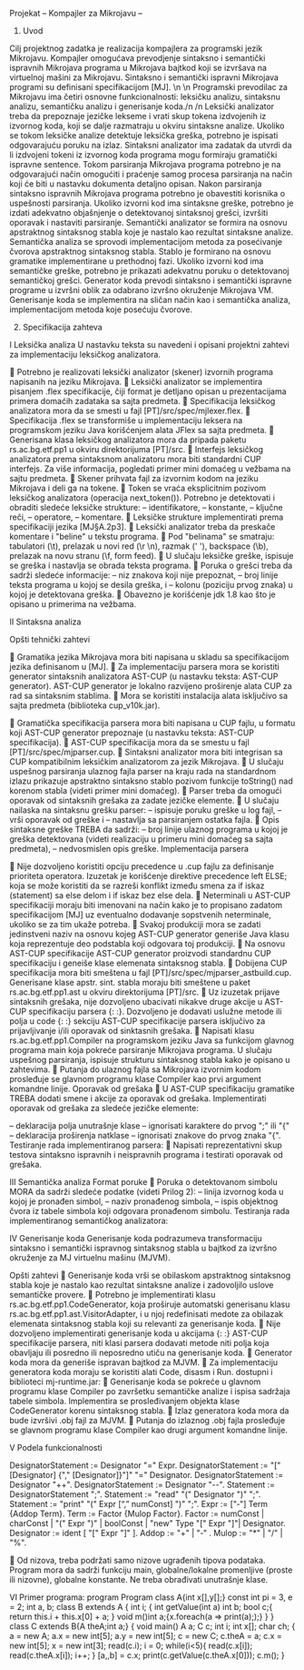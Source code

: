  


Projekat
– Kompajler za Mikrojavu –

 
1.	Uvod
 

Cilj projektnog zadatka je realizacija kompajlera za programski jezik Mikrojavu. Kompajler omogućava prevodjenje sintaksno i semantički ispravnih Mikrojava programa u Mikrojava bajtkod koji se izvršava na virtuelnoj mašini za Mikrojavu. Sintaksno i semantički ispravni Mikrojava programi su definisani specifikacijom [MJ]. \n \n
Programski prevodilac za Mikrojavu ima četiri osnovne funkcionalnosti: leksičku analizu, sintaksnu analizu, semantičku analizu i generisanje koda./n /n
Leksički analizator treba da prepoznaje jezičke lekseme i vrati skup tokena izdvojenih iz izvornog koda, koji se dalje razmatraju u okviru sintaksne analize. Ukoliko se tokom leksičke analize detektuje leksička greška, potrebno je ispisati odgovarajuću poruku na izlaz.
Sintaksni analizator ima zadatak da utvrdi da li izdvojeni tokeni iz izvornog koda programa mogu formiraju gramatički ispravne sentence. Tokom parsiranja Mikrojava programa potrebno je na odgovarajući način omogućiti i praćenje samog procesa parsiranja na način koji će biti u nastavku dokumenta detaljno opisan. Nakon parsiranja sintaksno ispravnih Mikrojava programa potrebno je obavestiti korisnika o uspešnosti parsiranja. Ukoliko izvorni kod ima sintaksne greške, potrebno je izdati adekvatno objašnjenje o detektovanoj sintaksnoj grešci, izvršiti oporavak i nastaviti parsiranje.
Semantički analizator se formira na osnovu apstraktnog sintaksnog stabla koje je nastalo kao rezultat sintaksne analize. Semantička analiza se sprovodi implementacijom metoda za posećivanje čvorova apstraktnog sintaksnog stabla. Stablo je formirano na osnovu gramatike implementirane u prethodnoj fazi. Ukoliko izvorni kod ima semantičke greške, potrebno je prikazati adekvatnu poruku o detektovanoj semantičkoj grešci.
Generator koda prevodi sintaksno i semantički ispravne programe u izvršni oblik za odabrano izvršno okruženje Mikrojava VM. Generisanje koda se implementira na sličan način kao i semantička analiza, implementacijom metoda koje posećuju čvorove.
 

 
2.	Specifikacija zahteva
 
I	Leksička analiza 
U nastavku teksta su navedeni i opisani projektni zahtevi za implementaciju leksičkog analizatora.

	Potrebno je realizovati leksički analizator (skener) izvornih programa napisanih na jeziku Mikrojava.
	Leksički analizator se implementira pisanjem .flex specifikacije, čiji format je detljano opisan u prezentacijama primera domaćih zadataka sa sajta predmeta.
	Specifikacija leksičkog analizatora mora da se smesti u fajl [PT]/src/spec/mjlexer.flex.
	Specifikacija .flex se transformiše u implementaciju leksera na programskom jeziku Java korišćenjem alata JFlex sa sajta predmeta.
	Generisana klasa leksičkog analizatora mora da pripada paketu rs.ac.bg.etf.pp1 u okviru direktorijuma [PT]/src.
	Interfejs leksičkog analizatora prema sintaksnom analizatoru mora biti standardni CUP interfejs. Za više informacija, pogledati primer mini domaćeg u vežbama na sajtu predmeta.
	Skener prihvata fajl za izvornim kodom na jeziku Mikrojava i deli ga na tokene.
	Token se vraća eksplicitnim pozivom leksičkog analizatora (operacija next_token()). Potrebno je detektovati i obraditi sledeće leksičke strukture:
–	identifikatore,
–	konstante,
–	ključne reči,
–	operatore,
–	komentare.
	Leksičke strukture implementirati prema specifikaciji jezika [MJ§A.2p3].
	Leksički analizator treba da preskače komentare i "beline" u tekstu programa.
	Pod "belinama" se smatraju: tabulatori (\t), prelazak u novi red (\r \n), razmak (' '), backspace (\b), prelazak na novu stranu (\f, form feed).
	U slučaju leksičke greške, ispisuje se greška i nastavlja se obrada teksta programa.
	Poruka o grešci treba da sadrži sledeće informacije:
–	niz znakova koji nije prepoznat,
–	broj linije teksta programa u kojoj se desila greška, i
–	kolonu (poziciju prvog znaka) u kojoj je detektovana greška.
	Obavezno je korišćenje jdk 1.8 kao što je opisano u primerima na vežbama.

II	Sintaksna analiza 

Opšti tehnički zahtevi 

	Gramatika jezika Mikrojava mora biti napisana u skladu sa specifikacijom jezika definisanom u [MJ].
	Za implementaciju parsera mora se koristiti generator sintaksnih analizatora AST-CUP (u nastavku teksta: AST-CUP generator). AST-CUP generator je lokalno razvijeno proširenje alata CUP za rad sa sintaksnim stablima.
	Mora se koristiti instalacija alata isključivo sa sajta predmeta (biblioteka cup_v10k.jar).
 
	Gramatička specifikacija parsera mora biti napisana u CUP fajlu, u formatu koji AST-CUP generator prepoznaje (u nastavku teksta: AST-CUP specifikacija).
	AST-CUP specifikacija mora da se smestu u fajl [PT]/src/spec/mjparser.cup.
	Sintaksni analizator mora biti integrisan sa CUP kompatibilnim leksičkim analizatorom za jezik Mikrojava.
	U slučaju uspešnog parsiranja ulaznog fajla parser na kraju rada na standardnom izlazu prikazuje apstraktno sintaksno stablo pozivom funkcije toString() nad korenom stabla (videti primer mini domaćeg).
	Parser treba da omogući oporavak od sintaksnih grešaka za zadate jezičke elemente.
	U slučaju nailaska na sintaksnu grešku parser:
–	ispisuje poruku greške u log fajl,
–	vrši oporavak od greške i
–	nastavlja sa parsiranjem ostatka fajla.
	Opis sintaksne greške TREBA da sadrži:
–	broj linije ulaznog programa u kojoj je greška detektovana (videti realizaciju u primeru mini domaćeg sa sajta predmeta),
–	nedvosmislen opis greške.
Implementacija parsera

	Nije dozvoljeno koristiti opciju precedence u .cup fajlu za definisanje prioriteta operatora. Izuzetak je korišćenje direktive precedence left ELSE; koja se može koristiti da se razreši konflikt između smena za if iskaz (statement) sa else delom i if iskaz bez else dela.
	Neterminali u AST-CUP specifikaciji moraju biti imenovani na način kako je to propisano zadatom specifikacijom [MJ] uz eventualno dodavanje sopstvenih neterminale, ukoliko se za tim ukaže potreba.
	Svakoj produkciji mora se zadati jedinstveni naziv na osnovu kojeg AST-CUP generator generiše Java klasu koja reprezentuje deo podstabla koji odgovara toj produkciji.
	Na osnovu AST-CUP specifikacije AST-CUP generator proizvodi standardnu CUP specifikaciju i geneiše klase elemenata sintaksnog stabla.
	Dobijena CUP specifikacija mora biti smeštena u fajl [PT]/src/spec/mjparser_astbuild.cup. Generisane klase apstr. sint. stabla moraju biti smeštene u paket rs.ac.bg.etf.pp1.ast u okviru direktorijuma [PT]/src.
	Uz izuzetak prijave sintaksnih grešaka, nije dozvoljeno ubacivati nikakve druge akcije u AST- CUP specifikaciju parsera {: :}.
Dozvoljeno je dodavati uslužne metode ili polja u code {: :} sekciju AST-CUP specifikacije parsera isključivo za prijavljivanje i/ili oporavak od sinktasnih grešaka.
	Napisati klasu rs.ac.bg.etf.pp1.Compiler na programskom jeziku Java sa funkcijom glavnog programa main koja pokreće parsiranje Mikrojava programa. U slučaju uspešnog parsiranja, ispisuje strukturu sintaksnog stabla kako je opisano u zahtevima.
	Putanja do ulaznog fajla sa Mikrojava izvornim kodom prosleđuje se glavnom programu klase Compiler kao prvi argument komandne linije.
Oporavak od grešaka
	U AST-CUP specifikaciju gramatike TREBA dodati smene i akcije za oporavak od grešaka. Implementirati oporavak od grešaka za sledeće jezičke elemente:

 
–	deklaracija polja unutrašnje klase – ignorisati karaktere do prvog ";" ili "{"
–	deklaracija proširenja natklase – ignorisati znakove do prvog znaka "{".
Testiranje rada implementiranog parsera:
	Napisati reprezentativni skup testova sintaksno ispravnih i neispravnih programa i testirati oporavak od grešaka.

III	Semantička analiza
Format poruke
	Poruka o detektovanom simbolu MORA da sadrži sledeće podatke (videti Prilog 2):
–	linija izvornog koda u kojoj je pronađen simbol,
–	naziv pronađenog simbola,
–	ispis objektnog čvora iz tabele simbola koji odgovara pronađenom simbolu.
Testiranja rada implementiranog semantičkog analizatora:


IV	Generisanje koda
Generisanje koda podrazumeva transformaciju sintaksno i semantički ispravnog sintaksnog stabla u bajtkod za izvršno okruženje za MJ virtuelnu mašinu (MJVM).

Opšti zahtevi
	Generisanje koda vrši se obilaskom apstraktnog sintaksnog stabla koje je nastalo kao rezultat sintaksne analize i zadovoljilo uslove semantičke provere.
	Potrebno je implementirati klasu rs.ac.bg.etf.pp1.CodeGenerator, koja proširuje automatski generisanu klasu rs.ac.bg.etf.pp1.ast.VisitorAdapter, i u njoj redefinisati medote za obilazak elemenata sintaksnog stabla koji su relevanti za generisanje koda.
	Nije dozvoljeno implementirati generisanje koda u akcijama {: :} AST-CUP specifikacije parsera, niti klasi parsera dodavati metode niti polja koja obavljaju ili posredno ili neposredno utiču na generisanje koda.
	Generator koda mora da generiše ispravan bajtkod za MJVM.
	Za implementaciju generatora koda moraju se koristiti alati Code, disasm i Run. dostupni i biblioteci mj-runtime.jar: 
	Generisanje koda se pokreće u glavnom programu klase Compiler po završetku semantičke analize i ispisa sadržaja tabele simbola. Implementira se prosleđivanjem objekta klase CodeGenerator korenu sintaksnog stabla.
	Izlaz generatora koda mora da bude izvršivi .obj fajl za MJVM.
	Putanja do izlaznog .obj fajla prosleđuje se glavnom programu klase Compiler kao drugi argument komandne linije.
 
V	Podela funkcionalnosti


DesignatorStatement := Designator "=" Expr.
DesignatorStatement := "[" [Designator] {"," [Designator]}"]" "=" Designator.
DesignatorStatement := Designator "++". DesignatorStatement := Designator "--". Statement := DesignatorStatement ";".
Statement := "read" "(" Designator ")" ";".
Statement := "print" "(" Expr [“,” numConst] ")" ";". Expr := ["‐"] Term {Addop Term}.
Term := Factor {Mulop Factor}.
Factor := numConst | charConst | "(" Expr ")" | boolConst | "new" Type "[" Expr "]"| Designator. Designator := ident [ "[" Expr "]" ].
Addop := "+" | "‐" .
Mulop := "*" | "/" | "%".

	Od nizova, treba podržati samo nizove ugrađenih tipova podataka. Program mora da sadrži funkciju main, globalne/lokalne promenljive (proste ili nizovne), globalne konstante. Ne treba obrađivati unutrašnje klase.



VI	Primer programa:
program Program
class A{int x[],y[];} const int pi = 3, e = 2; int a, b;
class B extends A { int i;
{
int getValue(int a) int b; bool c;{ return this.i + this.x[0] + a; } void m()int a;{x.foreach(a => print(a););}
}
}
class C extends B{A theA;int a;}
{
void main() A a; C c; int i; int x[]; char ch; { a = new A;
a.x = new int[5]; a.y = new int[5]; c = new C;
c.theA = a; c.x = new int[5]; x = new int[3];
read(c.i); i = 0;
while(i<5){
read(c.x[i]); read(c.theA.x[i]); i++;
}
[a,,b] = c.x; print(c.getValue(c.theA.x[0])); c.m();
}
